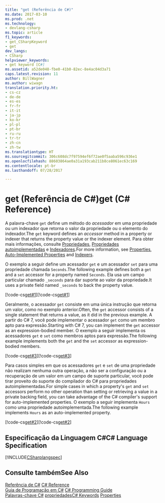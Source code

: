 ```yaml
---
title: "get (Referência de C#)"
ms.date: 2017-03-10
ms.prod: .net
ms.technology:
- devlang-csharp
ms.topic: article
f1_keywords:
- get_CSharpKeyword
- get
dev_langs:
- CSharp
helpviewer_keywords:
- get keyword [C#]
ms.assetid: a52de048-fbe0-41b0-82ec-8e4ac04d3a71
caps.latest.revision: 11
author: BillWagner
ms.author: wiwagn
translation.priority.ht:
- cs-cz
- de-de
- es-es
- fr-fr
- it-it
- ja-jp
- ko-kr
- pl-pl
- pt-br
- ru-ru
- tr-tr
- zh-cn
- zh-tw
ms.translationtype: HT
ms.sourcegitcommit: 306c608dc7f97594ef6f72ae0f5aaba596c936e1
ms.openlocfilehash: 88603864ae0a31a193cab211b8ce8061ec63c169
ms.contentlocale: pt-br
ms.lasthandoff: 07/28/2017

---
```

# <a name="get-c-reference"></a><span data-ttu-id="97e49-102">get (Referência de C#)</span><span class="sxs-lookup"><span data-stu-id="97e49-102">get (C# Reference)</span></span>

<span data-ttu-id="97e49-103">A palavra-chave `get` define um método do *acessador* em uma propriedade ou um indexador que retorna o valor da propriedade ou o elemento do indexador.</span><span class="sxs-lookup"><span data-stu-id="97e49-103">The `get` keyword defines an *accessor* method in a property or indexer that returns the property value or the indexer element.</span></span> <span data-ttu-id="97e49-104">Para obter mais informações, consulte [Propriedades](../../../csharp/programming-guide/classes-and-structs/properties.md), [Propriedades autoimplementadas](../../../csharp/programming-guide/classes-and-structs/auto-implemented-properties.md) e [Indexadores](../../../csharp/programming-guide/indexers/index.md).</span><span class="sxs-lookup"><span data-stu-id="97e49-104">For more information, see [Properties](../../../csharp/programming-guide/classes-and-structs/properties.md), [Auto-Implemented Properties](../../../csharp/programming-guide/classes-and-structs/auto-implemented-properties.md) and [Indexers](../../../csharp/programming-guide/indexers/index.md).</span></span>  
  
<span data-ttu-id="97e49-105">O exemplo a seguir define um acessador `get` e um acessador `set` para uma propriedade chamada `Seconds`.</span><span class="sxs-lookup"><span data-stu-id="97e49-105">The following example defines both a `get` and a `set` accessor for a property named `Seconds`.</span></span> <span data-ttu-id="97e49-106">Ela usa um campo particular chamado `_seconds` para dar suporte ao valor da propriedade.</span><span class="sxs-lookup"><span data-stu-id="97e49-106">It uses a private field named `_seconds` to back the property value.</span></span>  
 
 <span data-ttu-id="97e49-107">[!code-cs[get#1](../../../../samples/snippets/csharp/language-reference/keywords/get/get-1.cs)]</span><span class="sxs-lookup"><span data-stu-id="97e49-107">[!code-cs[get#1](../../../../samples/snippets/csharp/language-reference/keywords/get/get-1.cs)]</span></span>  
  
<span data-ttu-id="97e49-108">Geralmente, o acessador `get` consiste em uma única instrução que retorna um valor, como no exemplo anterior.</span><span class="sxs-lookup"><span data-stu-id="97e49-108">Often, the `get` accessor consists of a single statement that returns a value, as it did in the previous example.</span></span> <span data-ttu-id="97e49-109">A partir do C# 7, você pode implementar o acessador `get` como um membro apto para expressão.</span><span class="sxs-lookup"><span data-stu-id="97e49-109">Starting with C# 7, you can implement the `get` accessor as an expression-bodied member.</span></span> <span data-ttu-id="97e49-110">O exemplo a seguir implementa os acessadores `get` e `set` como membros aptos para expressão.</span><span class="sxs-lookup"><span data-stu-id="97e49-110">The following example implements both the `get` and the `set` accessor as expression-bodied members.</span></span>

 <span data-ttu-id="97e49-111">[!code-cs[get#3](../../../../samples/snippets/csharp/language-reference/keywords/get/get-3.cs)]</span><span class="sxs-lookup"><span data-stu-id="97e49-111">[!code-cs[get#3](../../../../samples/snippets/csharp/language-reference/keywords/get/get-3.cs)]</span></span>   
 
<span data-ttu-id="97e49-112">Para casos simples em que os acessadores `get` e `set` de uma propriedade não realizam nenhuma outra operação, a não ser a configuração ou a recuperação de um valor em um campo de suporte particular, você pode tirar proveito do suporte do compilador do C# para propriedades autoimplementadas.</span><span class="sxs-lookup"><span data-stu-id="97e49-112">For simple cases in which a property's `get` and `set` accessors perform no other operation than setting or retrieving a value in a private backing field, you can take advantage of the C# compiler's support for auto-implemented properties.</span></span> <span data-ttu-id="97e49-113">O exemplo a seguir implementa `Hours` como uma propriedade autoimplementada.</span><span class="sxs-lookup"><span data-stu-id="97e49-113">The following example implements `Hours` as an auto-implemented property.</span></span> 
  
 <span data-ttu-id="97e49-114">[!code-cs[get#2](../../../../samples/snippets/csharp/language-reference/keywords/get/get-2.cs)]</span><span class="sxs-lookup"><span data-stu-id="97e49-114">[!code-cs[get#2](../../../../samples/snippets/csharp/language-reference/keywords/get/get-2.cs)]</span></span>  
  
## <a name="c-language-specification"></a><span data-ttu-id="97e49-115">Especificação da Linguagem C#</span><span class="sxs-lookup"><span data-stu-id="97e49-115">C# Language Specification</span></span>

 [!INCLUDE[CSharplangspec](~/includes/csharplangspec-md.md)]  
  
## <a name="see-also"></a><span data-ttu-id="97e49-116">Consulte também</span><span class="sxs-lookup"><span data-stu-id="97e49-116">See Also</span></span>  
 <span data-ttu-id="97e49-117">[Referência de C#](../../../csharp/language-reference/index.md) </span><span class="sxs-lookup"><span data-stu-id="97e49-117">[C# Reference](../../../csharp/language-reference/index.md) </span></span>  
 <span data-ttu-id="97e49-118">[Guia de Programação em C#](../../../csharp/programming-guide/index.md) </span><span class="sxs-lookup"><span data-stu-id="97e49-118">[C# Programming Guide](../../../csharp/programming-guide/index.md) </span></span>  
 <span data-ttu-id="97e49-119">[Palavras-chave C#](../../../csharp/language-reference/keywords/index.md) [propriedades](../../../csharp/programming-guide/classes-and-structs/properties.md)</span><span class="sxs-lookup"><span data-stu-id="97e49-119">[C# Keywords](../../../csharp/language-reference/keywords/index.md) [Properties](../../../csharp/programming-guide/classes-and-structs/properties.md)</span></span>

